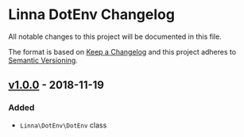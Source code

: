 
# Linna DotEnv Changelog

All notable changes to this project will be documented in this file.

The format is based on [Keep a Changelog](http://keepachangelog.com/) 
and this project adheres to [Semantic Versioning](http://semver.org/).

## [v1.0.0](https://github.com/linna/dotenv/compare/v1.0.0...master) - 2018-11-19

### Added
* `Linna\DotEnv\DotEnv` class